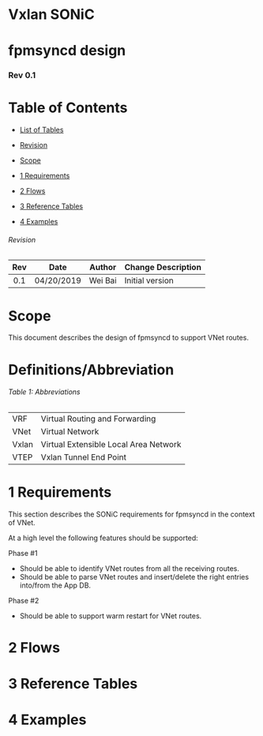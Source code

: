# Vxlan SONiC
# fpmsyncd design
### Rev 0.1

# Table of Contents
  * [List of Tables](#list-of-tables)

  * [Revision](#revision)

  * [Scope](#scope)

  * [1 Requirements](#1-requirements)

  * [2 Flows](#2-flows)

  * [3 Reference Tables](#3-reference-tables)

  * [4 Examples](#4-examples)

###### Revision
| Rev |     Date    |       Author       | Change Description                |
|:---:|:-----------:|:------------------:|-----------------------------------|
| 0.1 |      04/20/2019       |     Wei Bai   | Initial version                   |

# Scope
This document describes the design of fpmsyncd to support VNet routes. 

# Definitions/Abbreviation
###### Table 1: Abbreviations
|                          |                                |
|--------------------------|--------------------------------|
| VRF                      | Virtual Routing and Forwarding |
| VNet                     | Virtual Network                |
| Vxlan                    | Virtual Extensible Local Area Network |
| VTEP                     | Vxlan Tunnel End Point         |

# 1 Requirements
This section describes the SONiC requirements for fpmsyncd in the context of VNet.

At a high level the following features should be supported:

Phase #1
- Should be able to identify VNet routes from all the receiving routes.
- Should be able to parse VNet routes and insert/delete the right entries into/from the App DB.

Phase #2
- Should be able to support warm restart for VNet routes.

# 2 Flows

# 3 Reference Tables

# 4 Examples




